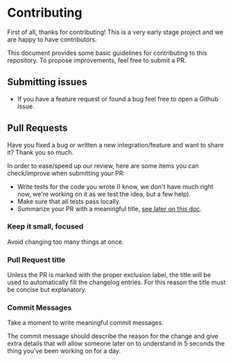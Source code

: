 # Contributing

First of all, thanks for contributing! This is a very early stage project and we are happy to have contributors.

This document provides some basic guidelines for contributing to this repository.
To propose improvements, feel free to submit a PR.

## Submitting issues

* If you have a feature request or found a bug feel free to open a Github issue.

## Pull Requests

Have you fixed a bug or written a new integration/feature and want to share it? Thank you so much.

In order to ease/speed up our review, here are some items you can check/improve
when submitting your PR:

* Write tests for the code you wrote (I know, we don't have much right now, we're working on it as we test the idea, but a few help).
* Make sure that all tests pass locally.
* Summarize your PR with a meaningful title, [see later on this doc](#pull-request-title).

### Keep it small, focused

Avoid changing too many things at once. 

### Pull Request title

Unless the PR is marked with the proper exclusion label, the title will be used
to automatically fill the changelog entries. For this reason the title must be
concise but explanatory.

### Commit Messages

Take a moment to write meaningful commit messages.

The commit message should describe the reason for the change and give extra details
that will allow someone later on to understand in 5 seconds the thing you've been
working on for a day.